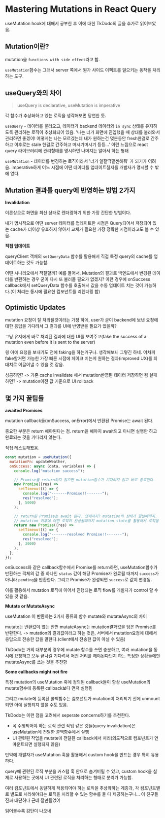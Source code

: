 # Mastering Mutations in React Query

useMutation hook에 대해서 공부한 후 이에 대한 TkDodo의 글을 추가로 읽어보았음.

## Mutation이란?

mutation을 `functions with side effect`라고 함.

`useMutation`함수는 그래서 server 쪽에서 뭔가 사이드 이펙트를 일으키는 동작을 처리하는 도구.

## useQuery와의 차이

> useQuery is declarative, useMutation is imperative

각 함수가 추상화하고 있는 로직을 생각해보면 당연한 듯.

`useQuery` - 데이터를 불러오고, 데이터가 backend 데이터와 `in sync` 상태를 유지하도록 관리하는 로직이 추상화되어 있음. '나는 너가 화면에 진입했을 때 상태를 불러와서 관리하면 좋겠어! 어떻게는 나는 모르겠는데 내가 원하는건 몇분동안 fresh한걸로 간주하고 이후로는 stale 한걸로 간주하고 머시기머시기 등등...' 이런 느낌으로 react query 라이브러리에 관리형태를 명시하면 나머지는 알아서 하는 형태

`useMutation` - 데이터를 변경하는 로직이라서 '너가 알잘딱깔센해줘' 가 되기가 어려움. imperative하게 어느 시점에 어떤 데이터를 업데이트칠지를 개발자가 명시할 수 밖에 없다.

## Mutation 결과를 query에 반영하는 방법 2가지

**Invalidation**

이론상으로 화면을 최신 상태로 렌더링하기 위한 가장 간단한 방법이다.

내가 명시적으로 어떤 server 데이터를 업데이트한 시점은 Query되어서 저장되어 있는 cache가 더이상 유효하지 않아서 교체가 필요한 가장 정확한 시점이라고도 볼 수 있음.

**직접 업데이트**

queryClient 객체의 `setQueryData` 함수를 활용해서 직접 특정 query의 cache를 업데이트하는 것도 가능함.

어떤 시나리오에서 적절할까? 예를 들어서, Mutation의 결과로 백엔드에서 변경된 데이터를 반환하는 경우 굳이 다시 또 불러올 필요가 없겠지? 이런 경우에 onSuccess callback에서 setQueryData 함수를 호출해서 값을 수동 업데이트 치는 것이 가능하다.(이 처리는 동시에 필요한 컴포넌트를 리렌더링 함)

## Optimistic Updates

mutation 요청이 잘 처리될것이라는 가정 하에, user가 굳이 backend에 보낸 요청에 대한 응답을 기다려서 그 결과를 UI에 반영받을 필요가 있을까?

그냥 유저에게 바로 처리된 결과에 대한 UI를 보여주고(fake the success of a mutation even before it is sent to the server)

읭 아예 요청을 보내기도 전에 faking을 하는거구나. 생각해보니 그렇긴 하네. 어차피 fake할거면 가능한 가장 빠른 시점에 페이크 치는게 원하는 결과(improved UX)를 최대치로 이끌어낼 수 있을 것 같음.

성공하면? -> 기존 cache invalidate 해서 mutation반영된 데이터 저장하면 됨
실패하면? -> mutation이전 값 기준으로 UI rollback

## 몇 가지 꿀팁들

**awaited Promises**

mutation callback들(onSuccess, onError)에서 반환된 Promise는 await 된다.

중요한 부분은 return 해야된다는 점. return을 해야지 await되고 아니면 실행만 하고 완료되는 것을 기다리지 않는다.

직접 테스트해봤음.

```javascript
const mutation = useMutation({
  mutationFn: updateWeather,
  onSuccess: async (data, variables) => {
    console.log("mutation success");

    // Promise를 return하지 않으면 mutation함수가 기다리지 않고 바로 종료된다.
    new Promise((res) =>
      setTimeout(() => {
        console.log("-------Promise!!-------");
        res("resolved");
      }, 5000)
    );

    // return된 Promise는 await 된다. 언제까지? mutation의 상태가 끝날때까지.
    // mutation 이후에 어떤 로직이 완성될때까지 mutation state를 활용해서 로직을 구현할 수 있음.
    return new Promise((res) =>
      setTimeout(() => {
        console.log("-------resolved Promise!!-------");
        res("resolved");
      }, 3000)
    );
  },
});
```

onSuccess와 같은 callback함수에서 Promise를 return하면, useMutation함수가 반환하는 객체의 값 중 하나인 `status` 값이 해당 Promise가 완료될 때까지 `success`가 아니라 `pending`을 반환한다. 그리고 Promise가 완성되면 `success`로 값이 변경됨.

이를 활용해서 mutation 로직에 이어서 진행되는 로직 flow를 개발자가 control 할 수 있을 것 같음.

**Mutate or MutateAsync**

useMutation 이 반환하는 2가지 종류의 함수 mutate와 mutateAsync의 차이

mutate는 반환값이 없는 반면 mutateAsync는 mutation결과값을 담은 Promise를 반환한다.
-> mutation의 결과값이라고 하는 것은, 서버에서 mutation요청에 대해서 응답으로 전송한 값을 말한다.(client에서 전송한 값이 아닐 수 있음)

TkDodo는 거의 대부분의 경우에 mutate 함수를 쓰면 충분하고, 여러 mutation을 동시에 요청하고 모두 끝나길 기다려서 어떤 처리를 해야된다던지 하는 특정한 상황들에만 mutateAsync를 쓰는 것을 추천함

**Some callbacks might not fire**

특정 mutation의 useMutation 훅에 정의된 callback들이 항상 useMutation의 mutate함수에 등록된 callback보다 먼저 실행됨

그리고 mutate에 등록된 콜백함수는 컴포넌트가 mutation이 처리되기 전에 unmount되면 아예 실행되지 않을 수도 있음.

TkDodo는 이런 점을 고려해서 seperate concerns하기를 추천한다.

- 꼭 수행되어야 하는 로직 관련 작업 같은 것들(query invalidation)은 useMutation에 전달한 콜백함수에서 실행
- UI 관련된 작업을 mutate에 전달된 callback에서 처리(의도적으로 컴포넌트가 언마운트되면 실행되지 않음)

만약에 개발자가 useMutation 훅을 활용해서 custom hook을 만드는 경우 특히 유용하다.

query에 관련된 로직 부분을 커스텀 훅 안으로 숨겨버릴 수 있고, custom hook을 실제로 사용하는 곳에서 UI 관련된 로직을 처리하는 형태로 분리가 가능함.

여러 컴포넌트에서 동일하게 적용되어야 하는 로직을 추상화하는 계층과, 각 컴포넌트별로 별도로 처리해야되는 로직을 처리할 수 있는 함수를 둘 다 제공하는구나... 이 친구들 진짜 대단하다 근데 잘만들었어

읽어볼수록 감탄이 나오네
